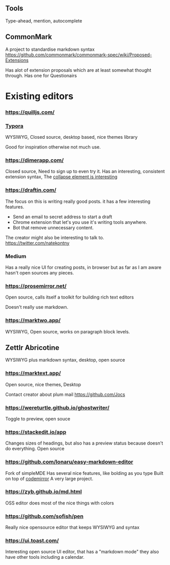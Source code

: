 ## Tools

Type-ahead, mention, autocomplete

## CommonMark

A project to standardise markdown syntax
https://github.com/commonmark/commonmark-spec/wiki/Proposed-Extensions

Has alot of extension proposals which are at least somewhat thought through.
Has one for Questionairs

# Existing editors

### https://quilljs.com/

### [Typora](https://typora.io/)

WYSIWYG, Closed source, desktop based, nice themes library

Good for inspiration otherwise not much use.

### https://dimerapp.com/

Closed source, Need to sign up to even try it.
Has an interesting, consistent extension syntax, The [collapse element is interesting](https://dimerapp.com/syntax-guide/collapse)

### https://draftin.com/

The focus on this is writing really good posts. it has a few interesting features.

- Send an email to secret address to start a draft
- Chrome extension that let's you use it's writing tools anywhere.
- Bot that remove unnecessary content.

The creator might also be interesting to talk to. https://twitter.com/natekontny

### Medium

Has a really nice UI for creating posts, in browser but as far as I am aware hasn't open sources any pieces.

### https://prosemirror.net/

Open source, calls itself a toolkit for building rich text editors

Doesn't really use markdown.

### https://marktwo.app/

WYSIWYG, Open source, works on paragraph block levels.

## Zettlr Abricotine

WYSIWYG plus markdown syntax, desktop, open source

### https://marktext.app/

Open source, nice themes, Desktop

Contact creator about plum mail https://github.com/Jocs

### https://wereturtle.github.io/ghostwriter/

Toggle to preview, open souce

### https://stackedit.io/app

Changes sizes of headings, but also has a preview status because doesn't do everything. Open source

### https://github.com/Ionaru/easy-markdown-editor

Fork of simpleMDE
Has several nice features, like bolding as you type
Built on top of [codemirror](https://codemirror.net/) A very large project.

### https://zyb.github.io/md.html

OSS editor does most of the nice things with colors

### https://github.com/sofish/pen

Really nice opensource editor that keeps WYSIWYG and syntax

### https://ui.toast.com/

Interesting open source UI editor, that has a "markdown mode" they also have other tools including a calendar.
